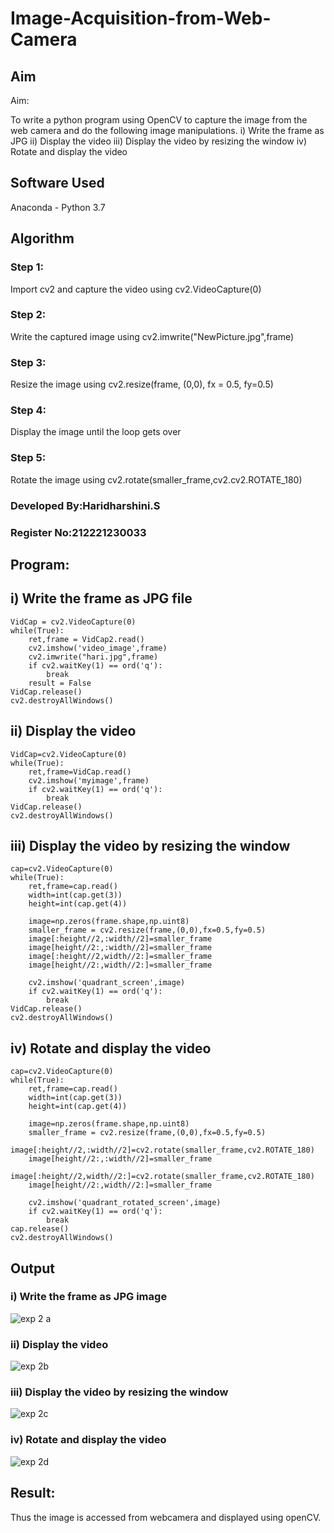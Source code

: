 # Image-Acquisition-from-Web-Camera
## Aim
 
Aim:
 
To write a python program using OpenCV to capture the image from the web camera and do the following image manipulations.
i) Write the frame as JPG 
ii) Display the video 
iii) Display the video by resizing the window
iv) Rotate and display the video

## Software Used
Anaconda - Python 3.7
## Algorithm
### Step 1:
Import cv2 and capture the video using cv2.VideoCapture(0)

### Step 2:
Write the captured image using cv2.imwrite("NewPicture.jpg",frame)

### Step 3:
Resize the image using cv2.resize(frame, (0,0), fx = 0.5, fy=0.5)

### Step 4:
Display the image until the loop gets over

### Step 5:
Rotate the image using cv2.rotate(smaller_frame,cv2.cv2.ROTATE_180)


### Developed By:Haridharshini.S
### Register No:212221230033

## Program:
## i) Write the frame as JPG file
```
VidCap = cv2.VideoCapture(0)
while(True):
    ret,frame = VidCap2.read()
    cv2.imshow('video_image',frame)
    cv2.imwrite("hari.jpg",frame)
    if cv2.waitKey(1) == ord('q'):
        break
    result = False
VidCap.release()
cv2.destroyAllWindows()

```

## ii) Display the video
```
VidCap=cv2.VideoCapture(0)
while(True):
    ret,frame=VidCap.read()
    cv2.imshow('myimage',frame)
    if cv2.waitKey(1) == ord('q'):
        break
VidCap.release()
cv2.destroyAllWindows()
```
## iii) Display the video by resizing the window
```
cap=cv2.VideoCapture(0)
while(True):
    ret,frame=cap.read()
    width=int(cap.get(3))
    height=int(cap.get(4))
    
    image=np.zeros(frame.shape,np.uint8)
    smaller_frame = cv2.resize(frame,(0,0),fx=0.5,fy=0.5)
    image[:height//2,:width//2]=smaller_frame
    image[height//2:,:width//2]=smaller_frame
    image[:height//2,width//2:]=smaller_frame
    image[height//2:,width//2:]=smaller_frame
    
    cv2.imshow('quadrant_screen',image)
    if cv2.waitKey(1) == ord('q'):
        break
VidCap.release()
cv2.destroyAllWindows()
````
## iv) Rotate and display the video
```
cap=cv2.VideoCapture(0)
while(True):
    ret,frame=cap.read()
    width=int(cap.get(3))
    height=int(cap.get(4))
    
    image=np.zeros(frame.shape,np.uint8)
    smaller_frame = cv2.resize(frame,(0,0),fx=0.5,fy=0.5)
    image[:height//2,:width//2]=cv2.rotate(smaller_frame,cv2.ROTATE_180)
    image[height//2:,:width//2]=smaller_frame
    image[:height//2,width//2:]=cv2.rotate(smaller_frame,cv2.ROTATE_180)
    image[height//2:,width//2:]=smaller_frame
    
    cv2.imshow('quadrant_rotated_screen',image)
    if cv2.waitKey(1) == ord('q'):
        break
cap.release()
cv2.destroyAllWindows()
```
## Output

### i) Write the frame as JPG image

![exp 2 a](https://user-images.githubusercontent.com/94168395/225538344-183d980d-5ff0-47b3-bbce-27e389a1c7bd.png)


### ii) Display the video

![exp 2b](https://user-images.githubusercontent.com/94168395/225538783-6b5c5bf4-4a33-40e5-86ad-d3b733e79cd0.jpeg)


### iii) Display the video by resizing the window

![exp 2c](https://user-images.githubusercontent.com/94168395/225538908-635af602-2bda-443b-b765-340207c2d1bb.jpeg)

### iv) Rotate and display the video

![exp 2d](https://user-images.githubusercontent.com/94168395/225539017-3aeb02f3-9cbc-4925-9354-45e230d99732.png)


## Result:
Thus the image is accessed from webcamera and displayed using openCV.
